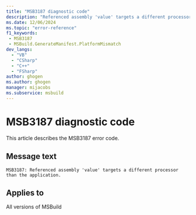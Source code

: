 ```yaml
---
title: "MSB3187 diagnostic code"
description: "Referenced assembly 'value' targets a different processor than the application."
ms.date: 12/06/2024
ms.topic: "error-reference"
f1_keywords:
 - MSB3187
 - MSBuild.GenerateManifest.PlatformMismatch
dev_langs:
  - "VB"
  - "CSharp"
  - "C++"
  - "FSharp"
author: ghogen
ms.author: ghogen
manager: mijacobs
ms.subservice: msbuild
---
```


# MSB3187 diagnostic code

<!-- :::ErrorDefinitionDescription::: -->
<!-- :::editable-content name="introDescription"::: -->
This article describes the MSB3187 error code.
<!-- :::editable-content-end::: -->

## Message text

```output
MSB3187: Referenced assembly 'value' targets a different processor than the application.
```

<!-- :::editable-content name="postOutputDescription"::: -->
<!--
{StrBegin="MSB3187: "}
-->
<!-- :::editable-content-end::: -->
<!-- :::ErrorDefinitionDescription-end::: -->

## Applies to

All versions of MSBuild
